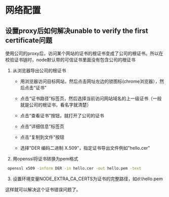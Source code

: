 # 网络配置

## 设置proxy后如何解决unable to verify the first certificate问题

使用公司的proxy后，访问某个网站的证书的根证书变成了公司的根证书。所以在校验证书链时，node默认带的可信证书里面没有包含公司的根证书

1. 从浏览器导出公司的根证书

   * 用浏览器访问目标网站，然后点击网址左边的锁图标(chrome浏览器），然后点击“证书”
   
   * 点击“证书路径”标签页，然后选择当前访问网站域名的上一级证书（一般就是公司的根证书，看名字就清楚）
   
   * 点击“查看证书”按钮，就打开了公司的证书
   
   * 点击“详细信息”标签页
   
   * 点击“复制到文件"按钮
   
   * 选择"DER 编码二进制 X.509"，指定证书导出文件例如"hello.cer"
  
2. 用openssl将证书转换为pem格式
``` bash
 openssl x509 -inform DER -in hello.cer -out hello.pem -text   
```

3. 设置环境变量NODE_EXTRA_CA_CERTS为证书的完整路径，如d:\hello.pem

这样就可以解决这个证书错误问题了。


